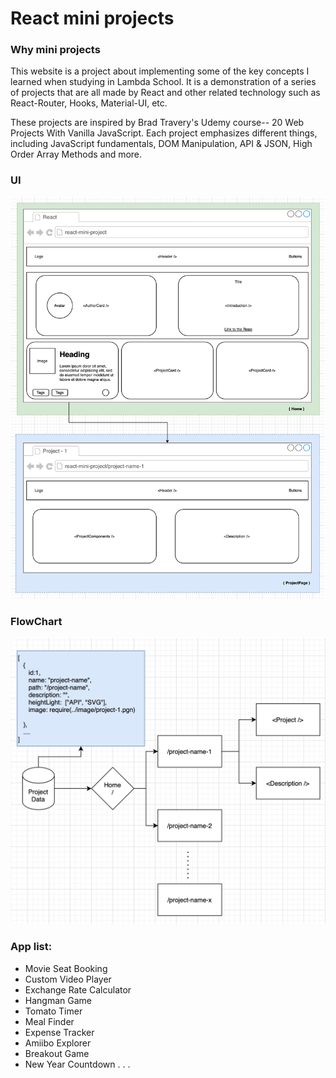 # React mini projects

### Why mini projects

This website is a project about implementing some of the key concepts I learned when studying in Lambda School. It is a demonstration of a series of projects that are all made by React and other related technology such as React-Router, Hooks, Material-UI, etc.

These projects are inspired by Brad Travery's Udemy course-- 20 Web Projects With Vanilla JavaScript. Each project emphasizes different things, including JavaScript fundamentals, DOM Manipulation, API & JSON, High Order Array Methods and more.

### UI

![UI](/asset/ReactMiniUI.png)

### FlowChart

![FlowChart](/asset/ReactMiniFlow.png)

### App list:

- Movie Seat Booking
- Custom Video Player
- Exchange Rate Calculator
- Hangman Game
- Tomato Timer
- Meal Finder
- Expense Tracker
- Amiibo Explorer
- Breakout Game
- New Year Countdown
  .
  .
  .
